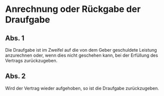 # Anrechnung oder Rückgabe der Draufgabe



## Abs. 1

 Die Draufgabe ist im Zweifel auf die von dem Geber geschuldete Leistung anzurechnen oder, wenn dies nicht geschehen kann, bei der Erfüllung des Vertrags zurückzugeben.

## Abs. 2

 Wird der Vertrag wieder aufgehoben, so ist die Draufgabe zurückzugeben. 

